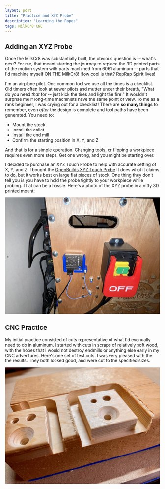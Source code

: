 ```yaml
---
layout: post
title: "Practice and XYZ Probe"
description: "Learning the Ropes"
tags: MilkCr8 CNC
---
```

## Adding an XYZ Probe

Once the MilkCr8 was substantially built, the obvious question is -- what's next?  For me, that meant starting the journey to replace the 3D printed parts of the motion system with parts machined from 6061 aluminum -- parts that I'd machine myself ON THE MilkCr8!  How cool is that?  RepRap Spirit lives!

I'm an airplane pilot. One common tool we use all the times is a checklist.  Old timers often look at newer pilots and mutter under their breath, "What do you need _that_ for -- just kick the tires and light the fire!"  It wouldn't surprise me if long-time machinists have the same point of view.  To me as a rank beginner, I was crying out for a checklist!  There are **so many things** to remember, even _after_ the design is complete and tool paths have been generated.  You need to:

- Mount the stock
- Install the collet
- Install the end mill
- Confirm the starting position in X, Y, and Z

And that is for a simple operation.  Changing tools, or flipping a workpiece requires even more steps.  Get one wrong, and you might be starting over.

I decided to purchase an XYZ Touch Probe to help with accurate setting of X, Y, and Z.  I bought the [OpenBuilds XYZ Touch Probe](https://openbuildspartstore.com/xyz-touch-probe-plus/) It does what it claims to do, but it works best on large flat pieces of stock.  One thing they don't tell you is you have to hold the probe tightly to your workpiece while probing.  That can be a hassle.  Here's a photo of the XYZ probe in a nifty 3D printed mount:


![XYZ Touch Probe](/assets/images/XYZ_Probe.jpeg)

## CNC Practice

My initial practice consisted of cuts representative of what I'd evenually need to do in aluminum.  I started with cuts in scraps of relatively soft wood, with the hopes that I would not destroy endmills or anything else early in my CNC adventures.  Here's one set of test cuts.  I was very pleased with the the results.  They both looked good, and were cut to the specified sizes.

![Practice Boring, Contours and Chamfers](/assets/images/CNC_Practice.jpeg)

